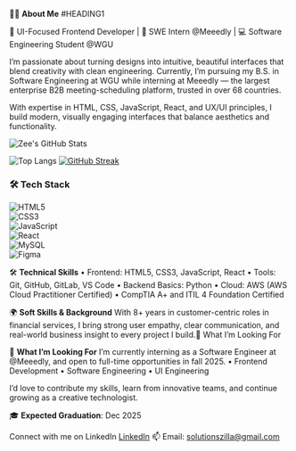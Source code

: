 👩‍💻 **About Me**
#HEADING1

🎨 UI-Focused Frontend Developer | 🚀 SWE Intern @Meeedly  | 💻 Software Engineering Student @WGU

I’m passionate about turning designs into intuitive, beautiful interfaces that blend creativity with clean engineering. Currently, I’m pursuing my B.S. in Software Engineering at WGU while interning at Meeedly — the largest enterprise B2B meeting-scheduling platform, trusted in over 68 countries.

With expertise in HTML, CSS, JavaScript, React, and UX/UI principles, I build modern, visually engaging interfaces that balance aesthetics and functionality.

![Zee's GitHub Stats](https://github-readme-stats.vercel.app/api?username=RukhsarPathan&show_icons=true&theme=radical)

![Top Langs](https://github-readme-stats.vercel.app/api/top-langs/?username=RukhsarPathan&layout=compact&theme=radical)
[![GitHub Streak](https://streak-stats.demolab.com?user=RukhsarPathan&theme=radical)](https://git.io/streak-stats)

### 🛠️ Tech Stack  

![HTML5](https://img.shields.io/badge/HTML5-E34F26?style=for-the-badge&logo=html5&logoColor=white)  
![CSS3](https://img.shields.io/badge/CSS3-1572B6?style=for-the-badge&logo=css3&logoColor=white)  
![JavaScript](https://img.shields.io/badge/JavaScript-F7DF1E?style=for-the-badge&logo=javascript&logoColor=black)  
![React](https://img.shields.io/badge/React-20232A?style=for-the-badge&logo=react&logoColor=61DAFB)  
![MySQL](https://img.shields.io/badge/MySQL-005C84?style=for-the-badge&logo=mysql&logoColor=white)  
![Figma](https://img.shields.io/badge/Figma-F24E1E?style=for-the-badge&logo=figma&logoColor=white)  


🛠️ **Technical Skills**
	•	Frontend: HTML5, CSS3, JavaScript, React 
	•	Tools: Git, GitHub, GitLab, VS Code
	•	Backend Basics: Python
	•	Cloud: AWS (AWS Cloud Practitioner Certified)
    •	CompTIA A+ and ITIL 4 Foundation Certified

 

🌍 **Soft Skills & Background**
With 8+ years in customer-centric roles in financial services, I bring strong user empathy, clear communication, and real-world business insight to every project I build.🚀 What I’m Looking For

🚀 **What I’m Looking For**
I’m currently interning as a Software Engineer at @Meeedly, and open to full-time opportunities in fall 2025. 
	•	Frontend Development
	•	Software Engineering
	•	UI Engineering

I’d love to contribute my skills, learn from innovative teams, and continue growing as a creative technologist.

🎓 **Expected Graduation**: Dec 2025

Connect with me on LinkedIn
[LinkedIn](https://linkedin.com/in/rukhsarpathan7)
📫 Email: [solutionszilla@gmail.com](mailto:solutionszilla@gmail.com)
<!---
RukhsarPathan/RukhsarPathan is a ✨ special ✨ repository because its `README.md` (this file) appears on your GitHub profile.
You can click the Preview link to take a look at your changes.
--->
